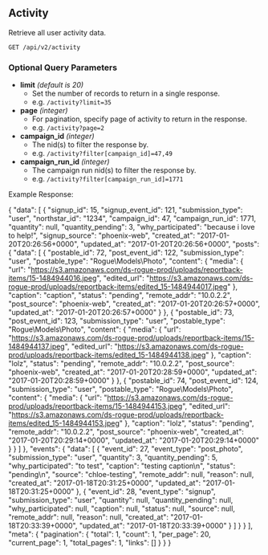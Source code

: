 ## Activity

Retrieve all user activity data. 

```
GET /api/v2/activity
```
### Optional Query Parameters
- **limit** _(default is 20)_
  - Set the number of records to return in a single response.
  - e.g. `/activity?limit=35`
- **page** _(integer)_
  - For pagination, specify page of activity to return in the response.
  - e.g. `/activity?page=2`
- **campaign_id** _(integer)_
  - The nid(s) to filter the response by.
  - e.g. `/activity?filter[campaign_id]=47,49`
- **campaign_run_id** _(integer)_
  - The campaign run nid(s) to filter the response by.
  - e.g. `/activity?filter[campaign_run_id]=1771`


Example Response:

{
  "data": [
    {
      "signup_id": 15,
      "signup_event_id": 121,
      "submission_type": "user",
      "northstar_id": "1234",
      "campaign_id": 47,
      "campaign_run_id": 1771,
      "quantity": null,
      "quantity_pending": 3,
      "why_participated": "because i love to help!",
      "signup_source": "phoenix-web",
      "created_at": "2017-01-20T20:26:56+0000",
      "updated_at": "2017-01-20T20:26:56+0000",
      "posts": {
        "data": [
          {
            "postable_id": 72,
            "post_event_id": 122,
            "submission_type": "user",
            "postable_type": "Rogue\\Models\\Photo",
            "content": {
              "media": {
                "url": "https://s3.amazonaws.com/ds-rogue-prod/uploads/reportback-items/15-1484944016.jpeg",
                "edited_url": "https://s3.amazonaws.com/ds-rogue-prod/uploads/reportback-items/edited_15-1484944017.jpeg"
              },
              "caption": "caption",
              "status": "pending",
              "remote_addr": "10.0.2.2",
              "post_source": "phoenix-web",
              "created_at": "2017-01-20T20:26:57+0000",
              "updated_at": "2017-01-20T20:26:57+0000"
            }
          },
          {
            "postable_id": 73,
            "post_event_id": 123,
            "submission_type": "user",
            "postable_type": "Rogue\\Models\\Photo",
            "content": {
              "media": {
                "url": "https://s3.amazonaws.com/ds-rogue-prod/uploads/reportback-items/15-1484944137.jpeg",
                "edited_url": "https://s3.amazonaws.com/ds-rogue-prod/uploads/reportback-items/edited_15-1484944138.jpeg"
              },
              "caption": "lolz",
              "status": "pending",
              "remote_addr": "10.0.2.2",
              "post_source": "phoenix-web",
              "created_at": "2017-01-20T20:28:59+0000",
              "updated_at": "2017-01-20T20:28:59+0000"
            }
          },
          {
            "postable_id": 74,
            "post_event_id": 124,
            "submission_type": "user",
            "postable_type": "Rogue\\Models\\Photo",
            "content": {
              "media": {
                "url": "https://s3.amazonaws.com/ds-rogue-prod/uploads/reportback-items/15-1484944153.jpeg",
                "edited_url": "https://s3.amazonaws.com/ds-rogue-prod/uploads/reportback-items/edited_15-1484944153.jpeg"
              },
              "caption": "lolz",
              "status": "pending",
              "remote_addr": "10.0.2.2",
              "post_source": "phoenix-web",
              "created_at": "2017-01-20T20:29:14+0000",
              "updated_at": "2017-01-20T20:29:14+0000"
            }
          }
        ]
      },
      "events": {
        "data": [
          {
            "event_id": 27,
            "event_type": "post_photo",
            "submission_type": "user",
            "quantity": 3,
            "quantity_pending": 5,
            "why_participated": "to test",
            "caption": "testing caption\n",
            "status": "pending\n",
            "source": "chloe-testing",
            "remote_addr": null,
            "reason": null,
            "created_at": "2017-01-18T20:31:25+0000",
            "updated_at": "2017-01-18T20:31:25+0000"
          },
          {
            "event_id": 28,
            "event_type": "signup",
            "submission_type": "user",
            "quantity": null,
            "quantity_pending": null,
            "why_participated": null,
            "caption": null,
            "status": null,
            "source": null,
            "remote_addr": null,
            "reason": null,
            "created_at": "2017-01-18T20:33:39+0000",
            "updated_at": "2017-01-18T20:33:39+0000"
          }
        ]
      }
    }
  ],
  "meta": {
    "pagination": {
      "total": 1,
      "count": 1,
      "per_page": 20,
      "current_page": 1,
      "total_pages": 1,
      "links": []
    }
  }
}
```
